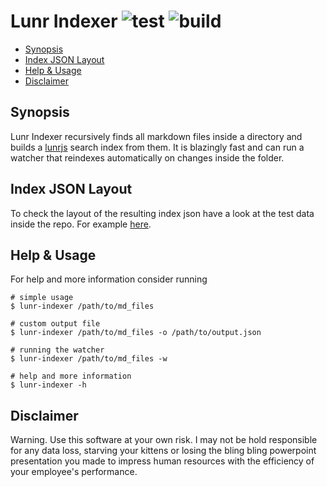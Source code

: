 # Lunr Indexer ![test](https://github.com/triole/lunr-indexer/actions/workflows/test.yaml/badge.svg) ![build](https://github.com/triole/lunr-indexer/actions/workflows/build.yaml/badge.svg)

<!-- toc -->

- [Synopsis](#synopsis)
- [Index JSON Layout](#index-json-layout)
- [Help &amp; Usage](#help--usage)
- [Disclaimer](#disclaimer)

<!-- /toc -->

## Synopsis

Lunr Indexer recursively finds all markdown files inside a directory and builds a [lunrjs](https://lunrjs.com/) search index from them. It is blazingly fast and can run a watcher that reindexes automatically on changes inside the folder.

## Index JSON Layout

To check the layout of the resulting index json have a look at the test data inside the repo. For example [here](https://github.com/triole/lunr-indexer/blob/master/testdata/set1/assert.json).

## Help & Usage

For help and more information consider running

```shell
# simple usage
$ lunr-indexer /path/to/md_files

# custom output file
$ lunr-indexer /path/to/md_files -o /path/to/output.json

# running the watcher
$ lunr-indexer /path/to/md_files -w

# help and more information
$ lunr-indexer -h
```

## Disclaimer

Warning. Use this software at your own risk. I may not be hold responsible for any data loss, starving your kittens or losing the bling bling powerpoint presentation you made to impress human resources with the efficiency of your employee's performance.
